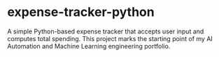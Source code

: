 # expense-tracker-python
A simple Python-based expense tracker that accepts user input and computes total spending. This project marks the starting point of my AI Automation and Machine Learning engineering portfolio.
